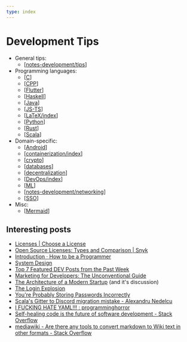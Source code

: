 ```yaml
---
type: index
---
```


# Development Tips

- General tips:
  - [[notes-development/tips]]
- Programming languages:
  - [[C]]
  - [[CPP]]
  - [[Flutter]]
  - [[Haskell]]
  - [[Java]]
  - [[JS-TS]]
  - [[LaTeX/index]]
  - [[Python]]
  - [[Rust]]
  - [[Scala]]
- Domain-specific:
  - [[Android]]
  - [[containerization/index]]
  - [[crypto]]
  - [[databases]]
  - [[decentralization]]
  - [[DevOps/index]]
  - [[ML]]
  - [[notes-development/networking]]
  - [[SSO]]
- Misc:
  - [[Mermaid]]

## Interesting posts

- [Licenses \| Choose a License](https://choosealicense.com/licenses/)
- [Open Source Licenses: Types and Comparison \| Snyk](https://snyk.io/learn/open-source-licenses/)
- [Introduction · How to be a Programmer](https://braydie.gitbooks.io/how-to-be-a-programmer/content/zh/)
- [System Design](https://github.com/karanpratapsingh/system-design)
- [Top 7 Featured DEV Posts from the Past Week](https://dev.to/devteam/top-7-featured-dev-posts-from-the-past-week-33i3)
- [Marketing for Developers: The Unconventional Guide](https://dev.to/inovak/marketing-for-developers-the-unconventional-guide-3a1j)
- [The Architecture of a Modern Startup](https://betterprogramming.pub/architecture-of-modern-startup-abaec235c2eb) (and it's discussion)
- [The Login Explosion](https://blog.codinghorror.com/the-login-explosion/)
- [You're Probably Storing Passwords Incorrectly](https://blog.codinghorror.com/youre-probably-storing-passwords-incorrectly/)
- [Scala's Gitter to Discord migration mistake - Alexandru Nedelcu](https://alexn.org/blog/2022/04/09/scala-gitter-discord-mistake/)
- [I FUCKING HATE YAML!!! : programminghorror](https://www.reddit.com/r/programminghorror/comments/i0cnog/i_fucking_hate_yaml/)
- [Self-healing code is the future of software development - Stack Overflow](https://stackoverflow.blog/2023/12/28/self-healing-code-is-the-future-of-software-development/?cb=1)
- [mediawiki - Are there any tools to convert markdown to Wiki text in other formats - Stack Overflow](https://stackoverflow.com/questions/3554609/are-there-any-tools-to-convert-markdown-to-wiki-text-in-other-formats)

[//begin]: # "Autogenerated link references for markdown compatibility"
[notes-development/tips]: tips.md "General Development Tips"
[C]: C.md "C"
[CPP]: CPP.md "C++"
[Flutter]: Flutter.md "Flutter"
[Haskell]: Haskell.md "Haskell"
[Java]: Java.md "Java"
[JS-TS]: JS-TS.md "JavaScript/TypeScript"
[LaTeX/index]: LaTeX/index.md "$\LaTeX$"
[Python]: Python.md "Python"
[Rust]: Rust.md "Rust"
[Scala]: Scala.md "Scala"
[Android]: Android.md "Android"
[containerization/index]: containerization/index.md "Containerization"
[crypto]: crypto.md "Crypto"
[databases]: databases.md "Databases"
[decentralization]: decentralization.md "Decentralization Related"
[DevOps/index]: DevOps/index.md "DevOps Related"
[ML]: ML.md "Machine Learning"
[notes-development/networking]: networking.md "Networking"
[SSO]: SSO.md "Single Sign-On"
[Mermaid]: Mermaid.md "Mermaid"
[//end]: # "Autogenerated link references"
